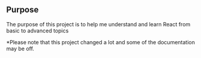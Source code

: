 ## Purpose

The purpose of this project is to help me understand and learn React from basic to advanced topics

*Please note that this project changed a lot and some of the documentation may be off.
